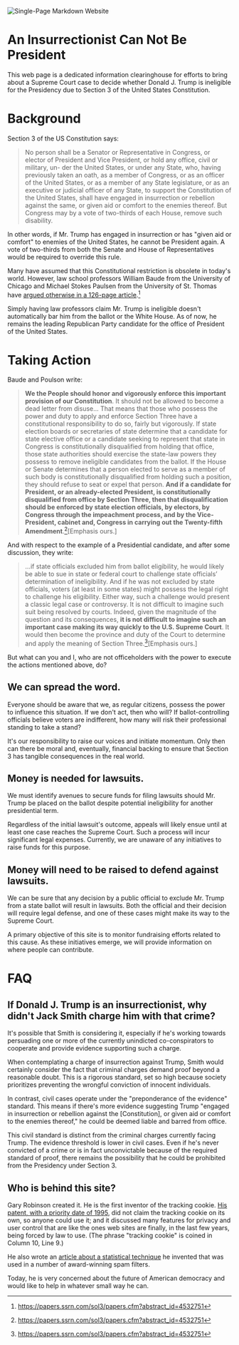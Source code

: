 ![Single-Page Markdown Website](images/Section3Big3.svg)
# An Insurrectionist Can Not Be President
This web page is a dedicated information clearinghouse for efforts to bring about a Supreme Court case to decide whether Donald J. Trump is ineligible for the Presidency due to Section 3 of the United States Constitution.
# Background
Section 3 of the US Constitution says: 
> No person shall be a Senator or Representative in Congress, or elector of President and Vice President, or hold any office, civil or military, un- der the United States, or under any State, who, having previously taken an oath, as a member of Congress, or as an officer of the United States, or as a member of any State legislature, or as an executive or judicial officer of any State, to support the Constitution of the United States, shall have engaged in insurrection or rebellion against the same, or given aid or comfort to the enemies thereof. But Congress may by a vote of two-thirds of each House, remove such disability. 

In other words, if Mr. Trump has engaged in insurrection or has "given aid or comfort" to enemies of the United States, he cannot be President again. A vote of two-thirds from both the Senate and House of Representatives would be required to override this rule.

Many have assumed that this Constitutional restriction is obsolete in today's world. However, law school professors William Baude from the University of Chicago and Michael Stokes Paulsen from the University of St. Thomas have [argued otherwise in a 126-page article](https://papers.ssrn.com/sol3/papers.cfm?abstract_id=4532751).[^1]

Simply having law professors claim Mr. Trump is ineligible doesn't automatically bar him from the ballot or the White House. As of now, he remains the leading Republican Party candidate for the office of President of the United States.

# Taking Action
Baude and Poulson write:
> **We the People should honor and vigorously enforce this important provision of our Constitution**. It should not be allowed to become a dead letter from disuse... That means that those who possess the power and duty to apply and enforce Section Three have a constitutional responsibility to do so, fairly but vigorously. If state election boards or secretaries of state determine that a candidate for state elective office or a candidate seeking to represent that state in Congress is constitutionally disqualified from holding that office, those state authorities should exercise the state-law powers they possess to remove ineligible candidates from the ballot. If the House or Senate determines that a person elected to serve as a member of such body is constitutionally disqualified from holding such a position, they should refuse to seat or expel that person. **And if a candidate for President, or an already-elected President, is constitutionally disqualified from office by Section Three, then that disqualification should be enforced by state election officials, by electors, by Congress through the impeachment process, and by the Vice-President, cabinet and, Congress in carrying out the Twenty-fifth Amendment**.[^1][Emphasis ours.]


And with respect to the example of a Presidential candidate, and after some discussion, they write:
> ...if state officials excluded him from ballot eligibility, he would likely be able to sue in state or federal court to challenge state officials’ determination of ineligibility. And if he was not excluded by state officials, voters (at least in some states) might possess the legal right to challenge his eligibility. Either way, such a challenge would present a classic legal case or controversy. It is not difficult to imagine such suit being resolved by courts. Indeed, given the magnitude of the question and its consequences, **it is not difficult to imagine such an important case making its way quickly to the U.S. Supreme Court**. It would then become the province and duty of the Court to determine and apply the meaning of Section Three.[^1][Emphasis ours.]


But what can you and I, who are not officeholders with the power to execute the actions mentioned above, do?

## We can spread the word.
Everyone should be aware that we, as regular citizens, possess the power to influence this situation. If we don't act, then who will? If ballot-controlling officials believe voters are indifferent, how many will risk their professional standing to take a stand?

It's our responsibility to raise our voices and initiate momentum. Only then can there be moral and, eventually, financial backing to ensure that Section 3 has tangible consequences in the real world.


## Money is needed for lawsuits.
We must identify avenues to secure funds for filing lawsuits should Mr. Trump be placed on the ballot despite potential ineligibility for another presidential term.

Regardless of the initial lawsuit's outcome, appeals will likely ensue until at least one case reaches the Supreme Court. Such a process will incur significant legal expenses. Currently, we are unaware of any initiatives to raise funds for this purpose.

## Money will need to be raised to defend against lawsuits.
We can be sure that any decision by a public official to exclude Mr. Trump from a state ballot will result in lawsuits. Both the official and their decision will require legal defense, and one of these cases might make its way to the Supreme Court.

A primary objective of this site is to monitor fundraising efforts related to this cause. As these initiatives emerge, we will provide information on where people can contribute.

# FAQ
## If Donald J. Trump is an insurrectionist, why didn't Jack Smith charge him with that crime?
It's possible that Smith is considering it, especially if he's working towards persuading one or more of the currently unindicted co-conspirators to cooperate and provide evidence supporting such a charge.

When contemplating a charge of insurrection against Trump, Smith would certainly consider the fact that criminal charges demand proof beyond a reasonable doubt. This is a rigorous standard, set so high because society prioritizes preventing the wrongful conviction of innocent individuals.

In contrast, civil cases operate under the "preponderance of the evidence" standard. This means if there's more evidence suggesting Trump "engaged in insurrection or rebellion against the [Constitution], or given aid or comfort to the enemies thereof," he could be deemed liable and barred from office.

This civil standard is distinct from the criminal charges currently facing Trump. The evidence threshold is lower in civil cases. Even if he's never convicted of a crime or is in fact unconvictable because of the required standard of proof, there remains the possibility that he could be prohibited from the Presidency under Section 3.

## Who is behind this site?
Gary Robinson created it. He is the first inventor of the tracking cookie. [His patent, with a priority date of 1995](https://patentimages.storage.googleapis.com/c3/d4/40/239073914fa7fc/US5918014.pdf), did not claim the tracking cookie on its own, so anyone could use it; and it discussed many features for privacy and user control that are like the ones web sites are finally, in the last few years, being forced by law to use. (The phrase "tracking cookie" is coined in Column 10, Line 9.)

He also wrote an [article about a statistical technique](https://www.linuxjournal.com/article/6467) he invented that was used in a number of award-winning spam filters.

Today, he is very concerned about the future of American democracy and would like to help in whatever small way he can.


[^1]: https://papers.ssrn.com/sol3/papers.cfm?abstract_id=4532751





